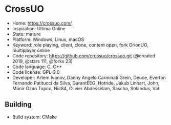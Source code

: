 # CrossUO

- Home: https://crossuo.com/
- Inspiration: Ultima Online
- State: mature
- Platform: Windows, Linux, macOS
- Keyword: role playing, client, clone, content open, fork OrionUO, multiplayer online
- Code repository: https://github.com/crossuo/crossuo.git (@created 2019, @stars 111, @forks 23)
- Code language: C, C++
- Code license: GPL-3.0
- Developer: Artem Ivanov, Danny Angelo Carminati Grein, Deuce, Everton Fernando Patitucci da Silva, GarantEEG, Hotride, Jakub Linhart, John, Münir Ozan Topcu, Nic84, Olivier Abdesselam, Sascha, Solandus, Val

## Building

- Build system: CMake
